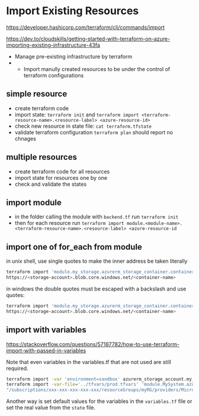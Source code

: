 # Import Existing Resources
https://developer.hashicorp.com/terraform/cli/commands/import

https://dev.to/cloudskills/getting-started-with-terraform-on-azure-importing-existing-infrastructure-43fa

- Manage pre-existing infrastructure by terraform
- - Import manully created resources to be under the control of terraform configurations

## simple resource
- create terraform code
- import state: `terraform init` and `terraform import <terraform-resource-name>.<resource-label> <azure-resource-id>`
- check new resource in state file: `cat terraform.tfstate`
- validate terraform configuration `terraform plan` should report no chnages

## multiple resources
- create terraform code for all resources
- import state for resources one by one
- check and validate the states

## import module
- in the folder calling the module with `backend.tf` run `terraform init`
- then for each resource run `terraform import module.<module-name>.<terraform-resource-name>.<resource-label> <azure-resource-id`

## import one of for_each from module
in unix shell, use single quotes to make the inner address be taken literally
```sh
terraform import 'module.my_storage.azurerm_storage_container.container["<container-name>"]' \
https://<storage-account>.blob.core.windows.net/<container-name>
```
in windows the double quotes must be escaped with a backslash and use quotes:
```sh
terraform import 'module.my_storage.azurerm_storage_container.container[\"<container-name>\"]' \
https://<storage-account>.blob.core.windows.net/<container-name>
```

## import with variables
https://stackoverflow.com/questions/57187782/how-to-use-terraform-import-with-passed-in-variables

Note that even variables in the variables.tf that are not used are still required.
```sh
terraform import -var 'environment=sandbox' azurerm_storage_account.my_storage foo
terraform import -var-file='../tfvars/prod.tfvars' 'module.MySystem.azurerm_windows_virtual_machine.windsvm["dsvm0003"]' \
"/subscriptions/xxx-xxx-xxx-xxx-xxx/resourceGroups/myRG/providers/Microsoft.Compute/virtualMachines/DSVM0003"
```

Another way is set default values for the variables in the `variables.tf` file or set the real value from the `state` file.
